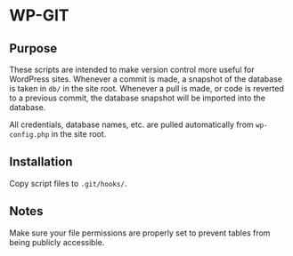 # WP-GIT

## Purpose

These scripts are intended to make version control more useful for WordPress sites.  Whenever a commit is made, a snapshot of the database is taken in `db/` in the site root.  Whenever a pull is made, or code is reverted to a previous commit, the database snapshot will be imported into the database.

All credentials, database names, etc. are pulled automatically from `wp-config.php` in the site root.

## Installation

Copy script files to `.git/hooks/`.

## Notes

Make sure your file permissions are properly set to prevent tables from being publicly accessible.
